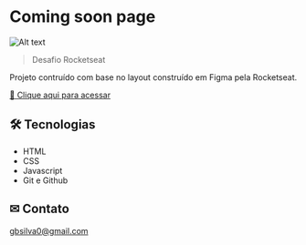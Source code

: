 # Coming soon page

![Alt text](../coming-soon-page/github/preview.PNG)

> Desafio Rocketseat

Projeto contruído com base no layout construído em Figma pela Rocketseat.

[🔗 Clique aqui para acessar](https://guilhermebpsilva.github.io/coming-soon-page/)

## 🛠 Tecnologias

- HTML
- CSS
- Javascript
- Git e Github

## ✉ Contato

gbsilva0@gmail.com
